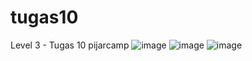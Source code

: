 # tugas10
Level 3 - Tugas 10 pijarcamp
![image](https://user-images.githubusercontent.com/43610978/167865967-e992ef5c-7536-475b-86c2-a60f9472ee67.png)
![image](https://user-images.githubusercontent.com/43610978/167865983-ff751cd8-f430-4db5-a7e0-e0a407c254cd.png)
![image](https://user-images.githubusercontent.com/43610978/167865993-7bf8e465-086a-4e0f-b5d6-b7f7d0fc48d3.png)
